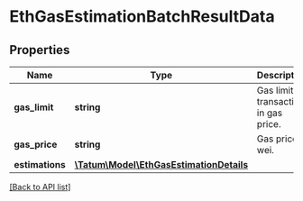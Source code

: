 # EthGasEstimationBatchResultData

## Properties

Name | Type | Description | Notes
------------ | ------------- | ------------- | -------------
**gas_limit** | **string** | Gas limit for transaction in gas price. |
**gas_price** | **string** | Gas price in wei. |
**estimations** | [**\Tatum\Model\EthGasEstimationDetails**](EthGasEstimationDetails.md) |  |

[[Back to API list]](../../README.md#api-endpoints)
